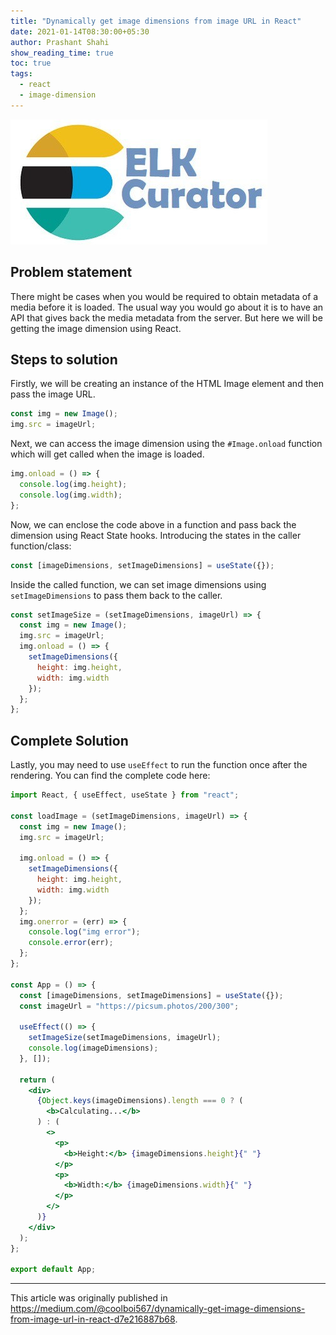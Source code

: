 ```yaml
---
title: "Dynamically get image dimensions from image URL in React"
date: 2021-01-14T08:30:00+05:30
author: Prashant Shahi
show_reading_time: true
toc: true
tags:
  - react
  - image-dimension
---
```


![ELK Curator Image](/images/elk-curator.jpg)

## Problem statement
There might be cases when you would be required to obtain metadata of a media before it is loaded.
The usual way you would go about it is to have an API that gives back the media metadata from the server. But here we will be getting the image dimension using React.

## Steps to solution
Firstly, we will be creating an instance of the HTML Image element and then pass the image URL.

```jsx
const img = new Image();
img.src = imageUrl;
```

Next, we can access the image dimension using the `#Image.onload` function which will get called when the image is loaded.

```jsx
img.onload = () => {
  console.log(img.height);
  console.log(img.width);
};
```

Now, we can enclose the code above in a function and pass back the dimension using React State hooks.
Introducing the states in the caller function/class:

```jsx
const [imageDimensions, setImageDimensions] = useState({});
```

Inside the called function, we can set image dimensions using `setImageDimensions` to pass them back to the caller.

```jsx
const setImageSize = (setImageDimensions, imageUrl) => {
  const img = new Image();
  img.src = imageUrl;
  img.onload = () => {
    setImageDimensions({
      height: img.height,
      width: img.width
    });
  };
};
```

## Complete Solution
Lastly, you may need to use `useEffect` to run the function once after the rendering.
You can find the complete code here:

```jsx
import React, { useEffect, useState } from "react";

const loadImage = (setImageDimensions, imageUrl) => {
  const img = new Image();
  img.src = imageUrl;

  img.onload = () => {
    setImageDimensions({
      height: img.height,
      width: img.width
    });
  };
  img.onerror = (err) => {
    console.log("img error");
    console.error(err);
  };
};

const App = () => {
  const [imageDimensions, setImageDimensions] = useState({});
  const imageUrl = "https://picsum.photos/200/300";

  useEffect(() => {
    setImageSize(setImageDimensions, imageUrl);
    console.log(imageDimensions);
  }, []);

  return (
    <div>
      {Object.keys(imageDimensions).length === 0 ? (
        <b>Calculating...</b>
      ) : (
        <>
          <p>
            <b>Height:</b> {imageDimensions.height}{" "}
          </p>
          <p>
            <b>Width:</b> {imageDimensions.width}{" "}
          </p>
        </>
      )}
    </div>
  );
};

export default App;
```

---

This article was originally published in https://medium.com/@coolboi567/dynamically-get-image-dimensions-from-image-url-in-react-d7e216887b68.
